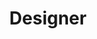 ---
layout: default
image: jen.jpg
name: Jennifer Ybarra
title: Designer
order: 9

social: 
  - account: dribbble
    username: jenniferybarra

---